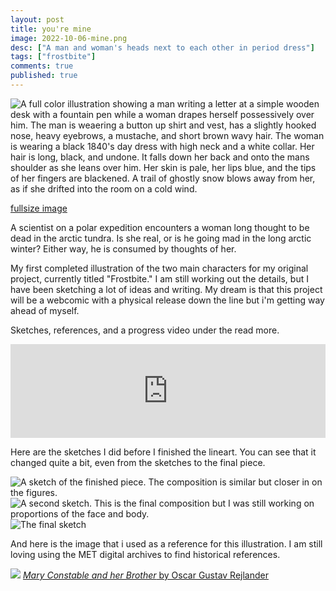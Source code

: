 ```yaml
---
layout: post
title: you're mine
image: 2022-10-06-mine.png
desc: ["A man and woman's heads next to each other in period dress"]
tags: ["frostbite"]
comments: true
published: true
---
```


![A full color illustration showing a man writing a letter at a simple wooden desk with a fountain pen while a woman drapes herself possessively over him. The man is weaering a button up shirt and vest, has a slightly hooked nose, heavy eyebrows, a mustache, and short brown wavy hair. The woman is wearing a black 1840's day dress with high neck and a white collar. Her hair is long, black, and undone. It falls down her back and onto the mans shoulder as she leans over him. Her skin is pale, her lips blue, and the tips of her fingers are blackened. A trail of ghostly snow blows away from her, as if she drifted into the room on a cold wind.](http://www.icefairy.net/artlog/2022-10-06-mine.png)

[fullsize image](http://www.icefairy.net/artlog/2022-10-06-mine.png)

A scientist on a polar expedition encounters a woman long thought to be dead in the arctic tundra. Is she real, or is he going mad in the long arctic winter? Either way, he is consumed by thoughts of her.

My first completed illustration of the two main characters for my original project, currently titled "Frostbite." I am still working out the details, but I have been sketching a lot of ideas and writing. My dream is that this project will be a webcomic with a physical release down the line but i'm getting way ahead of myself.

Sketches, references, and a progress video under the read more.

<!--more-->

<iframe width="100%" src="https://www.youtube.com/embed/nzY7jQaPo6A" title="YouTube video player" frameborder="0" allow="accelerometer; autoplay; clipboard-write; encrypted-media; gyroscope; picture-in-picture" allowfullscreen></iframe>

Here are the sketches I did before I finished the lineart. You can see that it changed quite a bit, even from the sketches to the final piece. 

![A sketch of the finished piece. The composition is similar but closer in on the figures.](http://www.icefairy.net/artlog/2022-10-06-mine-sketch1.png)
![A second sketch. This is the final composition but I was still working on proportions of the face and body.](http://www.icefairy.net/artlog/2022-10-06-mine-sketch2.png)
![The final sketch](http://www.icefairy.net/artlog/2022-10-06-mine-sketch3.png)

And here is the image that i used as a reference for this illustration. I am still loving using the MET digital archives to find historical references.

![](https://collectionapi.metmuseum.org/api/collection/v1/iiif/283096/1828430/main-image)
[*Mary Constable and her Brother* by Oscar Gustav Rejlander](https://www.metmuseum.org/art/collection/search/283096)
